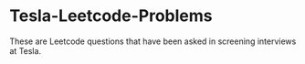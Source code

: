 # Tesla-Leetcode-Problems
These are Leetcode questions that have been asked in screening interviews at Tesla.

